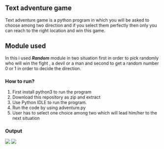 ## Text adventure game
Text adventure game  is a python program in which you will be asked to choose among two direction and if you select them perfectly then only you can reach to the right location and win this game.

## Module used
In this i used <i><b>Random</b></i> module in two situation first in order to pick randomly who will win the fight , a devil or a man and second to get a random number 0 or 1 in order to decide the direction.

### How to run?
1. First install python3 to run the program
2. Download this repository as zip and extract
3. Use Python IDLE to run the program.
4. Run the code by using adventure.py
5. User has to select one choice among two which will lead him/her to the next situation<br>


### Output
![](https://github.com/dhruv-varshney/Hacking-Scripts/blob/main/Python/Text-Adventure-Game/output_images/output1.png)
![](https://github.com/dhruv-varshney/Hacking-Scripts/blob/main/Python/Text-Adventure-Game/output_images/output2.png)

